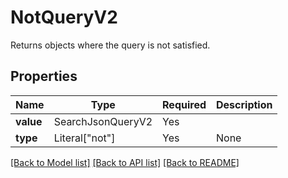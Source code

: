 # NotQueryV2

Returns objects where the query is not satisfied.

## Properties
| Name | Type | Required | Description |
| ------------ | ------------- | ------------- | ------------- |
**value** | SearchJsonQueryV2 | Yes |  |
**type** | Literal["not"] | Yes | None |


[[Back to Model list]](../../README.md#documentation-for-models) [[Back to API list]](../../README.md#documentation-for-api-endpoints) [[Back to README]](../../README.md)
